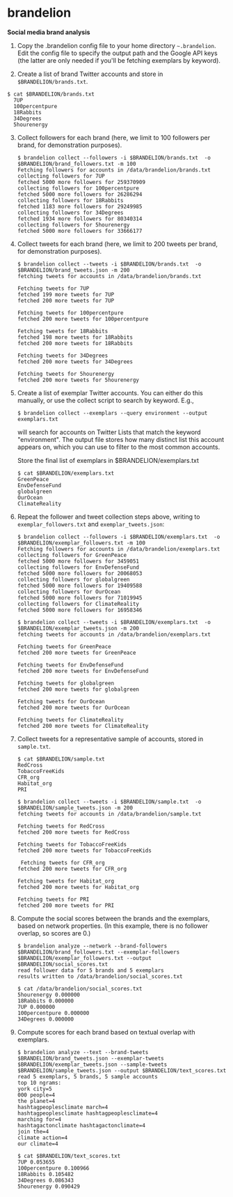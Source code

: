 # brandelion

**Social media brand analysis**

1. Copy the .brandelion config file to your home directory `~.brandelion`.  Edit the config file to specify the output path and the Google API keys (the latter are only needed if you'll be fetching exemplars by keyword).

 
2. Create a list of brand Twitter accounts and store in `$BRANDELION/brands.txt`.
  ```
  $ cat $BRANDELION/brands.txt
    7UP
    100percentpure
    18Rabbits
    34Degrees
    5hourenergy
   ```

3. Collect followers for each brand (here, we limit to 100 followers per brand, for demonstration purposes).
   ```
   $ brandelion collect --followers -i $BRANDELION/brands.txt  -o $BRANDELION/brand_followers.txt -m 100
   Fetching followers for accounts in /data/brandelion/brands.txt
   collecting followers for 7UP
   fetched 5000 more followers for 259370909
   collecting followers for 100percentpure
   fetched 5000 more followers for 26286294
   collecting followers for 18Rabbits
   fetched 1183 more followers for 29249985
   collecting followers for 34Degrees
   fetched 1934 more followers for 80340314
   collecting followers for 5hourenergy
   fetched 5000 more followers for 33666177
   ```

4. Collect tweets for each brand (here, we limit to 200 tweets per brand, for demonstration purposes).
   ```
   $ brandelion collect --tweets -i $BRANDELION/brands.txt  -o $BRANDELION/brand_tweets.json -m 200
   fetching tweets for accounts in /data/brandelion/brands.txt

   Fetching tweets for 7UP
   fetched 199 more tweets for 7UP
   fetched 200 more tweets for 7UP

   Fetching tweets for 100percentpure
   fetched 200 more tweets for 100percentpure

   Fetching tweets for 18Rabbits
   fetched 198 more tweets for 18Rabbits
   fetched 200 more tweets for 18Rabbits

   Fetching tweets for 34Degrees
   fetched 200 more tweets for 34Degrees

   Fetching tweets for 5hourenergy
   fetched 200 more tweets for 5hourenergy
   ```

5. Create a list of exemplar Twitter accounts. You can either do this manually, or use the collect script to search by keyword. E.g., 
   ```
   $ brandelion collect --exemplars --query environment --output exemplars.txt
    ```
    will search for accounts on Twitter Lists that match the keyword "environment". The output file stores how many distinct list this account appears on, which you can use to filter to the most common accounts.

   Store the final list of exemplars in $BRANDELION/exemplars.txt
   ```
   $ cat $BRANDELION/exemplars.txt
   GreenPeace
   EnvDefenseFund
   globalgreen
   OurOcean
   ClimateReality
   ```

6. Repeat the follower and tweet collection steps above, writing to `exemplar_followers.txt` and `exemplar_tweets.json`:
   ```
   $ brandelion collect --followers -i $BRANDELION/exemplars.txt  -o $BRANDELION/exemplar_followers.txt -m 100
   Fetching followers for accounts in /data/brandelion/exemplars.txt
   collecting followers for GreenPeace
   fetched 5000 more followers for 3459051
   collecting followers for EnvDefenseFund
   fetched 5000 more followers for 20068053
   collecting followers for globalgreen
   fetched 5000 more followers for 19409588
   collecting followers for OurOcean
   fetched 5000 more followers for 71019945
   collecting followers for ClimateReality
   fetched 5000 more followers for 16958346

   $ brandelion collect --tweets -i $BRANDELION/exemplars.txt  -o $BRANDELION/exemplar_tweets.json -m 200
   fetching tweets for accounts in /data/brandelion/exemplars.txt

   Fetching tweets for GreenPeace
   fetched 200 more tweets for GreenPeace

   Fetching tweets for EnvDefenseFund
   fetched 200 more tweets for EnvDefenseFund

   Fetching tweets for globalgreen
   fetched 200 more tweets for globalgreen

   Fetching tweets for OurOcean
   fetched 200 more tweets for OurOcean

   Fetching tweets for ClimateReality
   fetched 200 more tweets for ClimateReality
   ```

7. Collect tweets for a representative sample of accounts, stored in `sample.txt`.
   ```
   $ cat $BRANDELION/sample.txt
   RedCross
   TobaccoFreeKids
   CFR_org
   Habitat_org
   PRI

   $ brandelion collect --tweets -i $BRANDELION/sample.txt  -o $BRANDELION/sample_tweets.json -m 200
   fetching tweets for accounts in /data/brandelion/sample.txt

   Fetching tweets for RedCross
   fetched 200 more tweets for RedCross

   Fetching tweets for TobaccoFreeKids
   fetched 200 more tweets for TobaccoFreeKids

    Fetching tweets for CFR_org
   fetched 200 more tweets for CFR_org

   Fetching tweets for Habitat_org
   fetched 200 more tweets for Habitat_org

   Fetching tweets for PRI
   fetched 200 more tweets for PRI
   ```
7. Compute the social scores between the brands and the exemplars, based on network properties. (In this example, there is no follower overlap, so scores are 0.)
   ```
   $ brandelion analyze --network --brand-followers $BRANDELION/brand_followers.txt --exemplar-followers $BRANDELION/exemplar_followers.txt --output $BRANDELION/social_scores.txt
   read follower data for 5 brands and 5 exemplars
   results written to /data/brandelion/social_scores.txt

   $ cat /data/brandelion/social_scores.txt
   5hourenergy 0.000000
   18Rabbits 0.000000
   7UP 0.000000
   100percentpure 0.000000
   34Degrees 0.000000
   ```

8. Compute scores for each brand based on textual overlap with exemplars.
   ```
   $ brandelion analyze --text --brand-tweets $BRANDELION/brand_tweets.json --exemplar-tweets $BRANDELION/exemplar_tweets.json --sample-tweets $BRANDELION/sample_tweets.json --output $BRANDELION/text_scores.txt
   read 5 exemplars, 5 brands, 5 sample accounts
   top 10 ngrams:
   york city=5
   000 people=4
   the planet=4
   hashtagpeoplesclimate march=4
   hashtagpeoplesclimate hashtagpeoplesclimate=4
   marching for=4
   hashtagactonclimate hashtagactonclimate=4
   join the=4
   climate action=4
   our climate=4

   $ cat $BRANDELION/text_scores.txt
   7UP 0.053655
   100percentpure 0.100966
   18Rabbits 0.105482
   34Degrees 0.086343
   5hourenergy 0.090429
   ```
